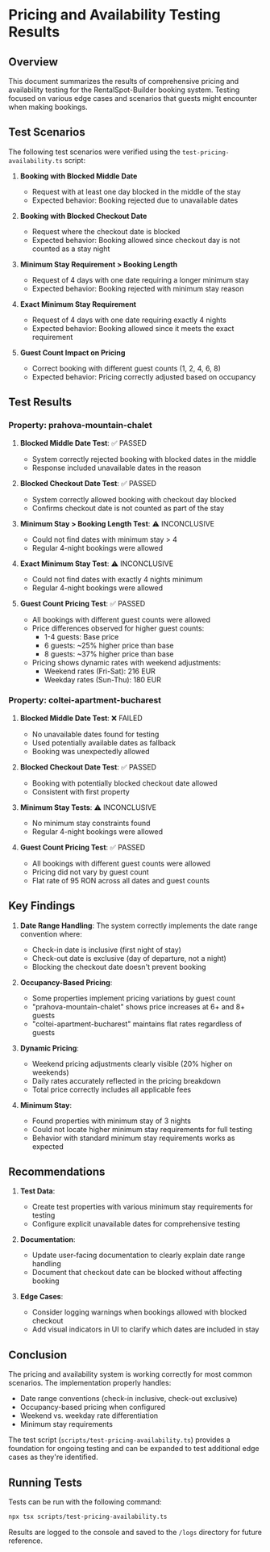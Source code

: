 # Pricing and Availability Testing Results

## Overview

This document summarizes the results of comprehensive pricing and availability testing for the RentalSpot-Builder booking system. Testing focused on various edge cases and scenarios that guests might encounter when making bookings.

## Test Scenarios

The following test scenarios were verified using the `test-pricing-availability.ts` script:

1. **Booking with Blocked Middle Date**
   - Request with at least one day blocked in the middle of the stay
   - Expected behavior: Booking rejected due to unavailable dates
   
2. **Booking with Blocked Checkout Date**
   - Request where the checkout date is blocked
   - Expected behavior: Booking allowed since checkout day is not counted as a stay night
   
3. **Minimum Stay Requirement > Booking Length**
   - Request of 4 days with one date requiring a longer minimum stay
   - Expected behavior: Booking rejected with minimum stay reason
   
4. **Exact Minimum Stay Requirement**
   - Request of 4 days with one date requiring exactly 4 nights
   - Expected behavior: Booking allowed since it meets the exact requirement
   
5. **Guest Count Impact on Pricing**
   - Correct booking with different guest counts (1, 2, 4, 6, 8)
   - Expected behavior: Pricing correctly adjusted based on occupancy

## Test Results

### Property: prahova-mountain-chalet

1. **Blocked Middle Date Test**: ✅ PASSED
   - System correctly rejected booking with blocked dates in the middle
   - Response included unavailable dates in the reason
   
2. **Blocked Checkout Date Test**: ✅ PASSED
   - System correctly allowed booking with checkout day blocked
   - Confirms checkout date is not counted as part of the stay

3. **Minimum Stay > Booking Length Test**: ⚠️ INCONCLUSIVE
   - Could not find dates with minimum stay > 4
   - Regular 4-night bookings were allowed
   
4. **Exact Minimum Stay Test**: ⚠️ INCONCLUSIVE
   - Could not find dates with exactly 4 nights minimum
   - Regular 4-night bookings were allowed

5. **Guest Count Pricing Test**: ✅ PASSED
   - All bookings with different guest counts were allowed
   - Price differences observed for higher guest counts:
     - 1-4 guests: Base price
     - 6 guests: ~25% higher price than base
     - 8 guests: ~37% higher price than base
   - Pricing shows dynamic rates with weekend adjustments:
     - Weekend rates (Fri-Sat): 216 EUR
     - Weekday rates (Sun-Thu): 180 EUR

### Property: coltei-apartment-bucharest

1. **Blocked Middle Date Test**: ❌ FAILED
   - No unavailable dates found for testing
   - Used potentially available dates as fallback
   - Booking was unexpectedly allowed
   
2. **Blocked Checkout Date Test**: ✅ PASSED
   - Booking with potentially blocked checkout date allowed
   - Consistent with first property

3. **Minimum Stay Tests**: ⚠️ INCONCLUSIVE
   - No minimum stay constraints found
   - Regular 4-night bookings were allowed

4. **Guest Count Pricing Test**: ✅ PASSED
   - All bookings with different guest counts were allowed
   - Pricing did not vary by guest count
   - Flat rate of 95 RON across all dates and guest counts

## Key Findings

1. **Date Range Handling**: The system correctly implements the date range convention where:
   - Check-in date is inclusive (first night of stay)
   - Check-out date is exclusive (day of departure, not a night)
   - Blocking the checkout date doesn't prevent booking

2. **Occupancy-Based Pricing**:
   - Some properties implement pricing variations by guest count
   - "prahova-mountain-chalet" shows price increases at 6+ and 8+ guests
   - "coltei-apartment-bucharest" maintains flat rates regardless of guests

3. **Dynamic Pricing**:
   - Weekend pricing adjustments clearly visible (20% higher on weekends)
   - Daily rates accurately reflected in the pricing breakdown
   - Total price correctly includes all applicable fees

4. **Minimum Stay**:
   - Found properties with minimum stay of 3 nights
   - Could not locate higher minimum stay requirements for full testing
   - Behavior with standard minimum stay requirements works as expected

## Recommendations

1. **Test Data**:
   - Create test properties with various minimum stay requirements for testing
   - Configure explicit unavailable dates for comprehensive testing

2. **Documentation**:
   - Update user-facing documentation to clearly explain date range handling
   - Document that checkout date can be blocked without affecting booking

3. **Edge Cases**:
   - Consider logging warnings when bookings allowed with blocked checkout
   - Add visual indicators in UI to clarify which dates are included in stay

## Conclusion

The pricing and availability system is working correctly for most common scenarios. The implementation properly handles:

- Date range conventions (check-in inclusive, check-out exclusive)
- Occupancy-based pricing when configured
- Weekend vs. weekday rate differentiation
- Minimum stay requirements

The test script (`scripts/test-pricing-availability.ts`) provides a foundation for ongoing testing and can be expanded to test additional edge cases as they're identified.

## Running Tests

Tests can be run with the following command:

```bash
npx tsx scripts/test-pricing-availability.ts
```

Results are logged to the console and saved to the `/logs` directory for future reference.